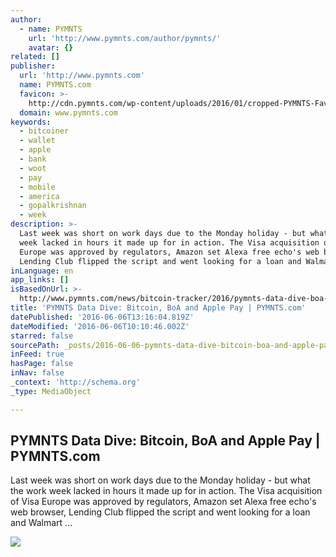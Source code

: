 ```yaml
---
author:
  - name: PYMNTS
    url: 'http://www.pymnts.com/author/pymnts/'
    avatar: {}
related: []
publisher:
  url: 'http://www.pymnts.com'
  name: PYMNTS.com
  favicon: >-
    http://cdn.pymnts.com/wp-content/uploads/2016/01/cropped-PYMNTS-Favicon1-192x192.jpg
  domain: www.pymnts.com
keywords:
  - bitcoiner
  - wallet
  - apple
  - bank
  - woot
  - pay
  - mobile
  - america
  - gopalkrishnan
  - week
description: >-
  Last week was short on work days due to the Monday holiday - but what the work
  week lacked in hours it made up for in action. The Visa acquisition of Visa
  Europe was approved by regulators, Amazon set Alexa free echo's web browser,
  Lending Club flipped the script and went looking for a loan and Walmart ...
inLanguage: en
app_links: []
isBasedOnUrl: >-
  http://www.pymnts.com/news/bitcoin-tracker/2016/pymnts-data-dive-boa-bitcoin-apple-pay/
title: 'PYMNTS Data Dive: Bitcoin, BoA and Apple Pay | PYMNTS.com'
datePublished: '2016-06-06T13:16:04.819Z'
dateModified: '2016-06-06T10:10:46.002Z'
starred: false
sourcePath: _posts/2016-06-06-pymnts-data-dive-bitcoin-boa-and-apple-pay-or-pymntscom.md
inFeed: true
hasPage: false
inNav: false
_context: 'http://schema.org'
_type: MediaObject

---
```

<article style=""><h1>PYMNTS Data Dive: Bitcoin, BoA and Apple Pay | PYMNTS.com</h1><p>Last week was short on work days due to the Monday holiday - but what the work week lacked in hours it made up for in action. The Visa acquisition of Visa Europe was approved by regulators, Amazon set Alexa free echo's web browser, Lending Club flipped the script and went looking for a loan and Walmart ...</p><img src="http://cdn.pymnts.com/wp-content/uploads/2016/06/Data-Dive--1000x600.jpg" /></article>